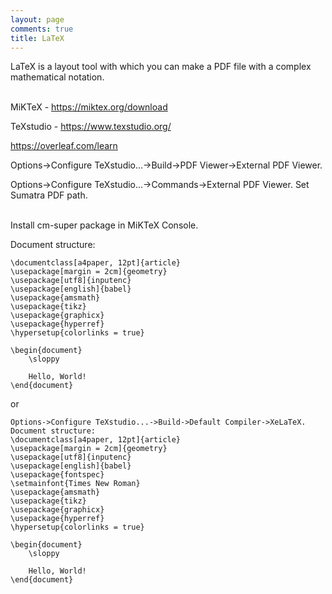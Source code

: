 ```yaml
---
layout: page
comments: true
title: LaTeX
---
```


LaTeX is a layout tool with which you can make a PDF file with a complex mathematical notation.
<br><br>

MiKTeX - <https://miktex.org/download>

TeXstudio - <https://www.texstudio.org/>

<https://overleaf.com/learn>

Options->Configure TeXstudio...->Build->PDF Viewer->External PDF Viewer.

Options->Configure TeXstudio...->Commands->External PDF Viewer. Set Sumatra PDF path.
<br><br>

Install cm-super package in MiKTeX Console.

Document structure:

```
\documentclass[a4paper, 12pt]{article}
\usepackage[margin = 2cm]{geometry}
\usepackage[utf8]{inputenc}
\usepackage[english]{babel}
\usepackage{amsmath}
\usepackage{tikz}
\usepackage{graphicx}
\usepackage{hyperref}
\hypersetup{colorlinks = true}

\begin{document}
	\sloppy
	
	Hello, World!
\end{document}
```

or

```
Options->Configure TeXstudio...->Build->Default Compiler->XeLaTeX.
Document structure:
\documentclass[a4paper, 12pt]{article}
\usepackage[margin = 2cm]{geometry}
\usepackage[utf8]{inputenc}
\usepackage[english]{babel}
\usepackage{fontspec}
\setmainfont{Times New Roman}
\usepackage{amsmath}
\usepackage{tikz}
\usepackage{graphicx}
\usepackage{hyperref}
\hypersetup{colorlinks = true}

\begin{document}
	\sloppy
	
	Hello, World!
\end{document}
```